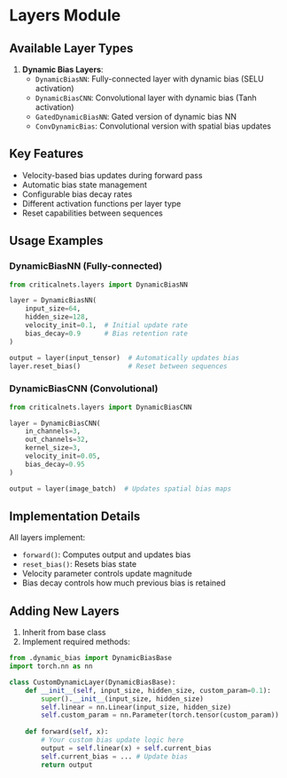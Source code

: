 # Layers Module

## Available Layer Types
1. **Dynamic Bias Layers**:
   - `DynamicBiasNN`: Fully-connected layer with dynamic bias (SELU activation)
   - `DynamicBiasCNN`: Convolutional layer with dynamic bias (Tanh activation)
   - `GatedDynamicBiasNN`: Gated version of dynamic bias NN
   - `ConvDynamicBias`: Convolutional version with spatial bias updates

## Key Features
- Velocity-based bias updates during forward pass
- Automatic bias state management
- Configurable bias decay rates
- Different activation functions per layer type
- Reset capabilities between sequences

## Usage Examples

### DynamicBiasNN (Fully-connected)
```python
from criticalnets.layers import DynamicBiasNN

layer = DynamicBiasNN(
    input_size=64,
    hidden_size=128,
    velocity_init=0.1,  # Initial update rate
    bias_decay=0.9      # Bias retention rate
)

output = layer(input_tensor)  # Automatically updates bias
layer.reset_bias()            # Reset between sequences
```

### DynamicBiasCNN (Convolutional)
```python
from criticalnets.layers import DynamicBiasCNN

layer = DynamicBiasCNN(
    in_channels=3,
    out_channels=32,
    kernel_size=3,
    velocity_init=0.05,
    bias_decay=0.95
)

output = layer(image_batch)  # Updates spatial bias maps
```

## Implementation Details
All layers implement:
- `forward()`: Computes output and updates bias
- `reset_bias()`: Resets bias state
- Velocity parameter controls update magnitude
- Bias decay controls how much previous bias is retained

## Adding New Layers
1. Inherit from base class
2. Implement required methods:
```python
from .dynamic_bias import DynamicBiasBase
import torch.nn as nn

class CustomDynamicLayer(DynamicBiasBase):
    def __init__(self, input_size, hidden_size, custom_param=0.1):
        super().__init__(input_size, hidden_size)
        self.linear = nn.Linear(input_size, hidden_size)
        self.custom_param = nn.Parameter(torch.tensor(custom_param))
        
    def forward(self, x):
        # Your custom bias update logic here
        output = self.linear(x) + self.current_bias
        self.current_bias = ... # Update bias
        return output
```

